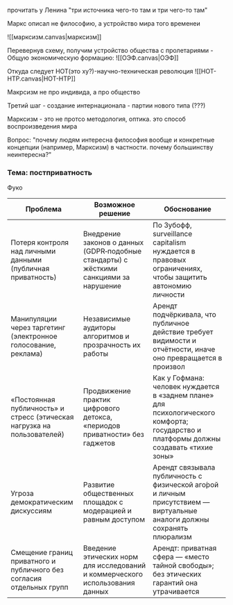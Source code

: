 прочитать у Ленина "три источника чего-то там и три чего-то там"

Маркс описал не философию, а устройство мира того временеи

![[марксизм.canvas|марксизм]]

Перевернув схему, получим устройство общества с пролетариями - Общую экономическую формацию:
![[ОЭФ.canvas|ОЭФ]]

Откуда следует НОТ(это ху?)-научно-техническая революция
![[НОТ-НТР.canvas|НОТ-НТР]]

Макрсизм не про индивида, а про общество

Третий шаг - создание интернационала - партии нового типа (???)

Марксизм - это не протсо методология, оптика. это способ воспроизведения мира


Вопрос:
"почему людям интересна философия вообще и конкретные концепции (например, Марксизм) в частности. почему большинству неинтересна?"

### Тема: постприватность
Фуко

| Проблема                                                                | Возможное решение                                                                      | Обоснование                                                                                                                            |
| ----------------------------------------------------------------------- | -------------------------------------------------------------------------------------- | -------------------------------------------------------------------------------------------------------------------------------------- |
| Потеря контроля над личными данными (публичная приватность)             | Внедрение законов о данных (GDPR‑подобные стандарты) с жёсткими санкциями за нарушение | По Зубофф, surveillance capitalism нуждается в правовых ограничениях, чтобы защитить автономию личности                                |
| Манипуляции через таргетинг (электронное голосование, реклама)          | Независимые аудиторы алгоритмов и прозрачность их работы                               | Арендт подчёркивала, что публичное действие требует видимости и отчётности, иначе оно превращается в произвол                          |
| «Постоянная публичность» и стресс (этическая нагрузка на пользователей) | Продвижение практик цифрового детокса, «периодов приватности» без гаджетов             | Как у Гофмана: человек нуждается в «заднем плане» для психологического комфорта; государство и платформы должны создавать «тихие зоны» |
| Угроза демократическим дискуссиям                                       | Развитие общественных площадок с модерацией и равным доступом                          | Арендт связывала публичность с физической аго́рой и личным присутствием — виртуальные аналоги должны сохранять плюрализм               |
| Смещение границ приватного и публичного без согласия отдельных групп    | Введение этических норм для исследований и коммерческого использования данных          | Арендт: приватная сфера — «место тайной свободы»; без этических гарантий она утрачивается                                              |
